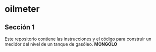 # oilmeter

## Sección 1

Este repositorio contiene las instrucciones y el código para construir un medidor del nivel de un tanque de gasóleo. **MONGOLO**
